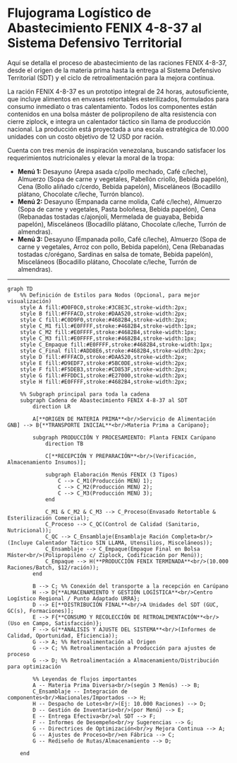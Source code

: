 # Flujograma Logístico de Abastecimiento FENIX 4-8-37 al Sistema Defensivo Territorial

Aquí se detalla el proceso de abastecimiento de las raciones FENIX 4-8-37, desde el origen de la materia prima hasta la entrega al Sistema Defensivo Territorial (SDT) y el ciclo de retroalimentación para la mejora continua.

La ración FENIX 4-8-37 es un prototipo integral de 24 horas, autosuficiente, que incluye alimentos en envases retortables esterilizados, formulados para consumo inmediato o tras calentamiento. Todos los componentes están contenidos en una bolsa máster de polipropileno de alta resistencia con cierre ziplock, e integra un calentador táctico sin llama de producción nacional. La producción está proyectada a una escala estratégica de 10.000 unidades con un costo objetivo de 12 USD por ración.

Cuenta con tres menús de inspiración venezolana, buscando satisfacer los requerimientos nutricionales y elevar la moral de la tropa:

* **Menú 1:** Desayuno (Arepa asada c/pollo mechado, Café c/leche), Almuerzo (Sopa de carne y vegetales, Pabellón criollo, Bebida papelón), Cena (Bollo aliñado c/cerdo, Bebida papelón), Misceláneos (Bocadillo plátano, Chocolate c/leche, Turrón blanco).
* **Menú 2:** Desayuno (Empanada carne molida, Café c/leche), Almuerzo (Sopa de carne y vegetales, Pasta boloñesa, Bebida papelón), Cena (Rebanadas tostadas c/ajonjolí, Mermelada de guayaba, Bebida papelón), Misceláneos (Bocadillo plátano, Chocolate c/leche, Turrón de almendras).
* **Menú 3:** Desayuno (Empanada pollo, Café c/leche), Almuerzo (Sopa de carne y vegetales, Arroz con pollo, Bebida papelón), Cena (Rebanadas tostadas c/orégano, Sardinas en salsa de tomate, Bebida papelón), Misceláneos (Bocadillo plátano, Chocolate c/leche, Turrón de almendras).

---

```mermaid
graph TD
    %% Definición de Estilos para Nodos (Opcional, para mejor visualización)
    style A fill:#D0F0C0,stroke:#3C8E3C,stroke-width:2px;
    style B fill:#FFFACD,stroke:#DAA520,stroke-width:2px;
    style C fill:#C0D9F0,stroke:#4682B4,stroke-width:2px;
    style C_M1 fill:#E0FFFF,stroke:#4682B4,stroke-width:1px;
    style C_M2 fill:#E0FFFF,stroke:#4682B4,stroke-width:1px;
    style C_M3 fill:#E0FFFF,stroke:#4682B4,stroke-width:1px;
    style C_Empaque fill:#E0FFFF,stroke:#4682B4,stroke-width:1px;
    style C_Final fill:#ADD8E6,stroke:#4682B4,stroke-width:2px;
    style D fill:#FFFACD,stroke:#DAA520,stroke-width:2px;
    style E fill:#D9EDF7,stroke:#5BC0DE,stroke-width:2px;
    style F fill:#F5DEB3,stroke:#CD853F,stroke-width:2px;
    style G fill:#FFDDC1,stroke:#E27000,stroke-width:2px;
    style H fill:#E0FFFF,stroke:#4682B4,stroke-width:2px;

    %% Subgraph principal para toda la cadena
    subgraph Cadena de Abastecimiento FENIX 4-8-37 al SDT
        direction LR

        A[**ORIGEN DE MATERIA PRIMA**<br/>Servicio de Alimentación GNB] --> B{**TRANSPORTE INICIAL**<br/>Materia Prima a Carúpano};

        subgraph PRODUCCIÓN Y PROCESAMIENTO: Planta FENIX Carúpano
            direction TB

            C[**RECEPCIÓN Y PREPARACIÓN**<br/>(Verificación, Almacenamiento Insumos)];

            subgraph Elaboración Menús FENIX (3 Tipos)
                C --> C_M1(Producción MENÚ 1);
                C --> C_M2(Producción MENÚ 2);
                C --> C_M3(Producción MENÚ 3);
            end

            C_M1 & C_M2 & C_M3 --> C_Proceso(Envasado Retortable & Esterilización Comercial);
            C_Proceso --> C_QC(Control de Calidad (Sanitario, Nutricional));
            C_QC --> C_Ensamblaje(Ensamblaje Ración Completa<br/>(Incluye Calentador Táctico SIN LLAMA, Utensilios, Misceláneos));
            C_Ensamblaje --> C_Empaque(Empaque Final en Bolsa Máster<br/>(Polipropileno c/ Ziplock, Codificación por Menú));
            C_Empaque --> H(**PRODUCCIÓN FENIX TERMINADA**<br/>(10.000 Raciones/Batch, $12/ración));
        end

        B --> C; %% Conexión del transporte a la recepción en Carúpano
        H --> D{**ALMACENAMIENTO Y GESTIÓN LOGÍSTICA**<br/>Centro Logístico Regional / Punto Adaptado URRA};
        D --> E[**DISTRIBUCIÓN FINAL**<br/>A Unidades del SDT (GUC, GC(s), Formaciones)];
        E --> F{**CONSUMO Y RECOLECCIÓN DE RETROALIMENTACIÓN**<br/>(Uso en Campo, Satisfacción)};
        F --> G(**ANÁLISIS Y AJUSTE DEL SISTEMA**<br/>(Informes de Calidad, Oportunidad, Eficiencia));
        G --> A; %% Retroalimentación al Origen
        G --> C; %% Retroalimentación a Producción para ajustes de proceso
        G --> D; %% Retroalimentación a Almacenamiento/Distribución para optimización

        %% Leyendas de flujos importantes
        A -- Materia Prima Diversa<br/>(según 3 Menús) --> B;
        C_Ensamblaje -- Integración de componentes<br/>Nacionales/Importados --> H;
        H -- Despacho de Lotes<br/>(Ej: 10.000 Raciones) --> D;
        D -- Gestión de Inventario<br/>(por Menú) --> E;
        E -- Entrega Efectiva<br/>al SDT --> F;
        F -- Informes de Desempeño<br/>y Sugerencias --> G;
        G -- Directrices de Optimización<br/>y Mejora Continua --> A;
        G -- Ajustes de Proceso<br/>en Fábrica --> C;
        G -- Rediseño de Rutas/Almacenamiento --> D;

    end
